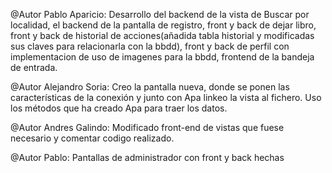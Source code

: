 @Autor Pablo Aparicio: Desarrollo del backend de la vista de Buscar por localidad, el backend de la pantalla de registro, front y back de dejar libro, front y back de historial de acciones(añadida tabla historial y modificadas sus claves para relacionarla con la bbdd), front y back de perfil con implementacion de uso de imagenes para la bbdd, frontend de la bandeja de entrada. 

@Autor Alejandro Soria: Creo la pantalla nueva, donde se ponen las características de la conexión y junto con Apa linkeo la vista al fichero. Uso los métodos que ha
creado Apa para traer los datos.

@Autor Andres Galindo: Modificado front-end de vistas que fuese necesario y comentar codigo realizado.

@Autor Pablo: Pantallas de administrador con front y back hechas

